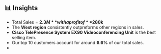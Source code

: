 ## 📊 Insights
- Total Sales = **$2.3M** with a profit of **$280k**
- The **West region** consistently outpreforms other regions in sales.
- **Cisco TelePresence System EX90 Videoconferencing Unit** is the best selling item.
- Our top 10 customers account for around **6.6%** of our total sales.
-
